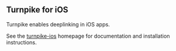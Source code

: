 ## Turnpike for iOS

Turnpike enables deeplinking in iOS apps.

See the [turnpike-ios](http://urxtech.github.io/turnpike-ios/) homepage for documentation and installation instructions.


